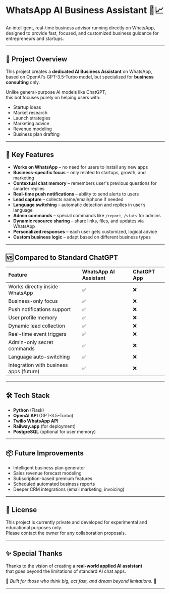 # WhatsApp AI Business Assistant 🤖📈

An intelligent, real-time business advisor running directly on WhatsApp,  
designed to provide fast, focused, and customized business guidance for entrepreneurs and startups.

---

## 🚀 Project Overview

This project creates a **dedicated AI Business Assistant** on WhatsApp,  
based on OpenAI's GPT-3.5-Turbo model, but specialized for **business consulting** only.

Unlike general-purpose AI models like ChatGPT,  
this bot focuses purely on helping users with:

- Startup ideas
- Market research
- Launch strategies
- Marketing advice
- Revenue modeling
- Business plan drafting

---

## 🎯 Key Features

- **Works on WhatsApp** – no need for users to install any new apps
- **Business-specific focus** – only related to startups, growth, and marketing
- **Contextual chat memory** – remembers user's previous questions for smarter replies
- **Real-time push notifications** – ability to send alerts to users
- **Lead capture** – collects name/email/phone if needed
- **Language switching** – automatic detection and replies in user’s language
- **Admin commands** – special commands like `/report`, `/stats` for admins
- **Dynamic resource sharing** – share links, files, and updates via WhatsApp
- **Personalized responses** – each user gets customized, logical advice
- **Custom business logic** – adapt based on different business types

---

## 🆚 Compared to Standard ChatGPT

| Feature                                 | WhatsApp AI Assistant | ChatGPT App |
| :-------------------------------------- | :-------------------- | :---------- |
| Works directly inside WhatsApp          | ✅                    | ❌          |
| Business-only focus                     | ✅                    | ❌          |
| Push notifications support              | ✅                    | ❌          |
| User profile memory                     | ✅                    | ❌          |
| Dynamic lead collection                 | ✅                    | ❌          |
| Real-time event triggers                | ✅                    | ❌          |
| Admin-only secret commands              | ✅                    | ❌          |
| Language auto-switching                 | ✅                    | ❌          |
| Integration with business apps (future) | ✅                    | ❌          |

---

## 🛠 Tech Stack

- **Python** (Flask)
- **OpenAI API** (GPT-3.5-Turbo)
- **Twilio WhatsApp API**
- **Railway.app** (for deployment)
- **PostgreSQL** (optional for user memory)

---

## 📦 Future Improvements

- Intelligent business plan generator
- Sales revenue forecast modeling
- Subscription-based premium features
- Scheduled automated business reports
- Deeper CRM integrations (email marketing, invoicing)

---

## 📄 License

This project is currently private and developed for experimental and educational purposes only.  
Please contact the owner for any collaboration proposals.

---

## ✨ Special Thanks

Thanks to the vision of creating a **real-world applied AI assistant**  
that goes beyond the limitations of standard AI chat apps.

🚀 _Built for those who think big, act fast, and dream beyond limitations._ 🚀

---
